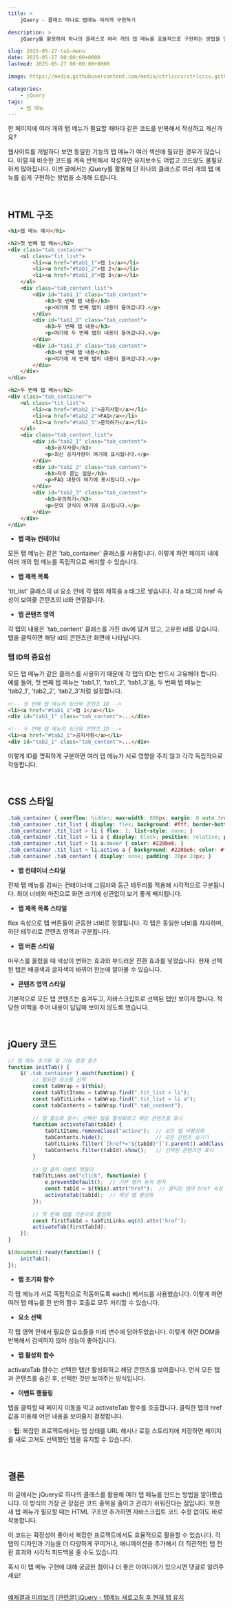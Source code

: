 ```yaml
---
title: >  
    jQuery - 클래스 하나로 탭메뉴 여러개 구현하기

description: >  
    jQuery를 활용하여 하나의 클래스로 여러 개의 탭 메뉴를 효율적으로 구현하는 방법을 알아봅니다.

slug: 2025-05-27-tab-menu
date: 2025-05-27 00:00:00+0000
lastmod: 2025-05-27 00:00:00+0000

image: https://media.githubusercontent.com/media/ctrlcccv/ctrlcccv.github.io/master/assets/img/post/2025-05-27-tab-menu.webp

categories:
    - jQuery
tags:
    - 탭 메뉴
---
```


한 페이지에 여러 개의 탭 메뉴가 필요할 때마다 같은 코드를 반복해서 작성하고 계신가요?

웹사이트를 개발하다 보면 동일한 기능의 탭 메뉴가 여러 섹션에 필요한 경우가 많습니다. 이럴 때 비슷한 코드를 계속 반복해서 작성하면 유지보수도 어렵고 코드량도 불필요하게 많아집니다. 이번 글에서는 jQuery를 활용해 단 하나의 클래스로 여러 개의 탭 메뉴를 쉽게 구현하는 방법을 소개해 드립니다.

<ins class="adsbygoogle"
     style="display:block; text-align:center;"
     data-ad-layout="in-article"
     data-ad-format="fluid"
     data-ad-client="ca-pub-8535540836842352"
     data-ad-slot="2974559225"></ins>
<script>
     (adsbygoogle = window.adsbygoogle || []).push({});
</script>

<br>

## HTML 구조

```html
<h1>탭 메뉴 예시</h1>

<h2>첫 번째 탭 메뉴</h2>
<div class="tab_container">
    <ul class="tit_list">
        <li><a href="#tab1_1">탭 1</a></li>
        <li><a href="#tab1_2">탭 2</a></li>
        <li><a href="#tab1_3">탭 3</a></li>
    </ul>
    <div class="tab_content_list">
        <div id="tab1_1" class="tab_content">
            <h3>첫 번째 탭 내용</h3>
            <p>여기에 첫 번째 탭의 내용이 들어갑니다.</p>
        </div>
        <div id="tab1_2" class="tab_content">
            <h3>두 번째 탭 내용</h3>
            <p>여기에 두 번째 탭의 내용이 들어갑니다.</p>
        </div>
        <div id="tab1_3" class="tab_content">
            <h3>세 번째 탭 내용</h3>
            <p>여기에 세 번째 탭의 내용이 들어갑니다.</p>
        </div>
    </div>
</div>

<h2>두 번째 탭 메뉴</h2>
<div class="tab_container">
    <ul class="tit_list">
        <li><a href="#tab2_1">공지사항</a></li>
        <li><a href="#tab2_2">FAQ</a></li>
        <li><a href="#tab2_3">문의하기</a></li>
    </ul>
    <div class="tab_content_list">
        <div id="tab2_1" class="tab_content">
            <h3>공지사항</h3>
            <p>최신 공지사항이 여기에 표시됩니다.</p>
        </div>
        <div id="tab2_2" class="tab_content">
            <h3>자주 묻는 질문</h3>
            <p>FAQ 내용이 여기에 표시됩니다.</p>
        </div>
        <div id="tab2_3" class="tab_content">
            <h3>문의하기</h3>
            <p>문의 양식이 여기에 표시됩니다.</p>
        </div>
    </div>
</div>
```

* **탭 메뉴 컨테이너**  
<span class="txt">
모든 탭 메뉴는 같은 'tab_container' 클래스를 사용합니다.  
이렇게 하면 페이지 내에 여러 개의 탭 메뉴를 독립적으로 배치할 수 있습니다.
</span>

* **탭 제목 목록**  
<span class="txt">
'tit_list' 클래스의 ul 요소 안에 각 탭의 제목을 a 태그로 넣습니다.  
각 a 태그의 href 속성이 보여줄 콘텐츠의 id와 연결됩니다.
</span>

* **탭 콘텐츠 영역**  
<span class="txt">
각 탭의 내용은 'tab_content' 클래스를 가진 div에 담겨 있고, 고유한 id를 갖습니다.  
탭을 클릭하면 해당 id의 콘텐츠만 화면에 나타납니다.
</span>

<br>

### 탭 ID의 중요성

모든 탭 메뉴가 같은 클래스를 사용하기 때문에 각 탭의 ID는 반드시 고유해야 합니다. 예를 들어, 첫 번째 탭 메뉴는 'tab1_1', 'tab1_2', 'tab1_3'을, 두 번째 탭 메뉴는 'tab2_1', 'tab2_2', 'tab2_3'처럼 설정합니다.

```html
<!-- 첫 번째 탭 메뉴의 링크와 콘텐츠 ID -->
<li><a href="#tab1_1">탭 1</a></li>
<div id="tab1_1" class="tab_content">...</div>

<!-- 두 번째 탭 메뉴의 링크와 콘텐츠 ID -->
<li><a href="#tab2_1">공지사항</a></li>
<div id="tab2_1" class="tab_content">...</div>
```

이렇게 ID를 명확하게 구분하면 여러 탭 메뉴가 서로 영향을 주지 않고 각각 독립적으로 작동합니다.

<br>

## CSS 스타일

```css
.tab_container { overflow: hidden; max-width: 800px; margin: 0 auto 3rem; background: #fff; border: 1px solid rgba(0, 0, 0, 0.06); border-radius: 12px; box-shadow: 0 4px 20px rgba(0, 0, 0, 0.08); transition: all 0.3s ease; } 
.tab_container .tit_list { display: flex; background: #fff; border-bottom: 1px solid rgba(0, 0, 0, 0.06); } 
.tab_container .tit_list > li { flex: 1; list-style: none; } 
.tab_container .tit_list > li a { display: block; position: relative; padding: 16px 0; font-size: 1rem; font-weight: 500; color: #495057; text-align: center; text-decoration: none; transition: all 0.3s ease; } 
.tab_container .tit_list > li a:hover { color: #228be6; } 
.tab_container .tit_list > li.active a { background: #228be6; color: #fff; } 
.tab_container .tab_content { display: none; padding: 28px 24px; } 
```

* **탭 컨테이너 스타일**  
<span class="txt">
전체 탭 메뉴를 감싸는 컨테이너에 그림자와 둥근 테두리를 적용해 시각적으로 구분됩니다.  
최대 너비와 마진으로 화면 크기에 상관없이 보기 좋게 배치됩니다.
</span>

* **탭 제목 목록 스타일**  
<span class="txt">
flex 속성으로 탭 버튼들이 균등한 너비로 정렬됩니다.  
각 탭은 동일한 너비를 차지하며, 하단 테두리로 콘텐츠 영역과 구분됩니다.
</span>

* **탭 버튼 스타일**  
<span class="txt">
마우스를 올렸을 때 색상이 변하는 효과와 부드러운 전환 효과를 넣었습니다.  
현재 선택된 탭은 배경색과 글자색이 바뀌어 한눈에 알아볼 수 있습니다.
</span>

* **콘텐츠 영역 스타일**  
<span class="txt">
기본적으로 모든 탭 콘텐츠는 숨겨두고, 자바스크립트로 선택된 탭만 보이게 합니다.  
적당한 여백을 주어 내용이 답답해 보이지 않도록 했습니다.
</span>

<ins class="adsbygoogle"
     style="display:block; text-align:center;"
     data-ad-layout="in-article"
     data-ad-format="fluid"
     data-ad-client="ca-pub-8535540836842352"
     data-ad-slot="2974559225"></ins>
<script>
     (adsbygoogle = window.adsbygoogle || []).push({});
</script>

<br>

## jQuery 코드

```js
// 탭 메뉴 초기화 및 기능 설정 함수
function initTab() {
    $('.tab_container').each(function() {
        // 필요한 요소들 선택
        const tabWrap = $(this);
        const tabTitItems = tabWrap.find(".tit_list > li");
        const tabTitLinks = tabWrap.find(".tit_list > li a");
        const tabContents = tabWrap.find(".tab_content");
        
        // 탭 활성화 함수: 선택된 탭을 활성화하고 해당 콘텐츠를 표시
        function activateTab(tabId) {
            tabTitItems.removeClass("active");  // 모든 탭 비활성화
            tabContents.hide();                 // 모든 콘텐츠 숨기기
            tabTitLinks.filter(`[href*="${tabId}"]`).parent().addClass("active");  // 선택된 탭 활성화
            tabContents.filter(tabId).show();   // 선택된 콘텐츠만 표시
        }
        
        // 탭 클릭 이벤트 핸들러
        tabTitLinks.on("click", function(e) {
            e.preventDefault();  // 기본 앵커 동작 방지
            const tabId = $(this).attr("href");  // 클릭된 탭의 href 속성 값 가져오기
            activateTab(tabId);  // 해당 탭 활성화
        });
        
        // 첫 번째 탭을 기본으로 활성화
        const firstTabId = tabTitLinks.eq(0).attr('href');
        activateTab(firstTabId);
    });
}

$(document).ready(function() {
    initTab();
});
```

* **탭 초기화 함수**  
<span class="txt">
각 탭 메뉴가 서로 독립적으로 작동하도록 each() 메서드를 사용했습니다.  
이렇게 하면 여러 탭 메뉴를 한 번의 함수 호출로 모두 처리할 수 있습니다.
</span>

* **요소 선택**  
<span class="txt">
각 탭 영역 안에서 필요한 요소들을 미리 변수에 담아두었습니다.  
이렇게 하면 DOM을 반복해서 검색하지 않아 성능이 좋아집니다.
</span>

* **탭 활성화 함수**  
<span class="txt">
activateTab 함수는 선택한 탭만 활성화하고 해당 콘텐츠를 보여줍니다.  
먼저 모든 탭과 콘텐츠를 숨긴 후, 선택한 것만 보여주는 방식입니다.
</span>

* **이벤트 핸들링**  
<span class="txt">
탭을 클릭할 때 페이지 이동을 막고 activateTab 함수를 호출합니다.  
클릭한 탭의 href 값을 이용해 어떤 내용을 보여줄지 결정합니다.
</span>

<br>

💡 **팁**: 복잡한 프로젝트에서는 탭 상태를 URL 해시나 로컬 스토리지에 저장하면 페이지를 새로 고쳐도 선택했던 탭을 유지할 수 있습니다.

<br>

## 결론

이 글에서는 jQuery로 하나의 클래스를 활용해 여러 탭 메뉴를 만드는 방법을 알아봤습니다. 이 방식의 가장 큰 장점은 코드 중복을 줄이고 관리가 쉬워진다는 점입니다. 또한 새 탭 메뉴가 필요할 때는 HTML 구조만 추가하면 자바스크립트 코드 수정 없이도 바로 작동합니다.

이 코드는 확장성이 좋아서 복잡한 프로젝트에서도 효율적으로 활용할 수 있습니다. 각 탭의 디자인과 기능을 더 다양하게 꾸미거나, 애니메이션을 추가해서 더 직관적인 탭 전환 효과와 시각적 피드백을 줄 수도 있습니다.

혹시 이 탭 메뉴 구현에 대해 궁금한 점이나 더 좋은 아이디어가 있으시면 댓글로 알려주세요! 

<br>

<div class="btn_wrap">
    <a href="https://ctrlcccv.github.io/ctrlcccv-demo/2025-05-27-tab-menu/">예제결과 미리보기</a>
    <a href="/code/2023-07-05-tab-refresh//">[관련글] jQuery - 탭메뉴 새로고침 후 현재 탭 유지</a>
</div>

